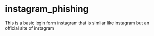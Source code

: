 # instagram_phishing
This is a basic login form instagram that is simliar like instagram but an official site of instagram
